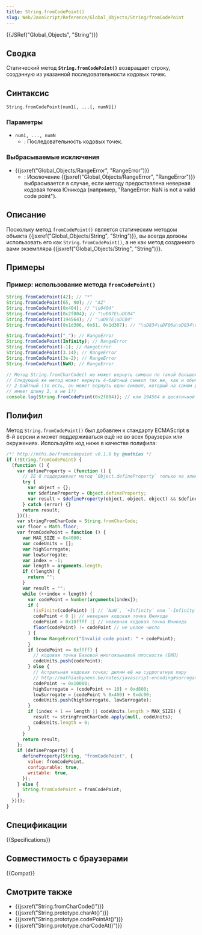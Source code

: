 ```yaml
---
title: String.fromCodePoint()
slug: Web/JavaScript/Reference/Global_Objects/String/fromCodePoint
---
```


{{JSRef("Global_Objects", "String")}}

## Сводка

Статический метод **`String.fromCodePoint()`** возвращает строку, созданную из указанной последовательности кодовых точек.

## Синтаксис

```
String.fromCodePoint(num1[, ...[, numN]])
```

### Параметры

- `num1, ..., numN`
  - : Последовательность кодовых точек.

### Выбрасываемые исключения

- {{jsxref("Global_Objects/RangeError", "RangeError")}}
  - : Исключение {{jsxref("Global_Objects/RangeError", "RangeError")}} выбрасывается в случае, если методу предоставлена неверная кодовая точка Юникода (например, "RangeError: NaN is not a valid code point").

## Описание

Поскольку метод `fromCodePoint()` является статическим методом объекта {{jsxref("Global_Objects/String", "String")}}, вы всегда должны использовать его как `String.fromCodePoint()`, а не как метод созданного вами экземпляра {{jsxref("Global_Objects/String", "String")}}.

## Примеры

### Пример: использование метода `fromCodePoint()`

```js
String.fromCodePoint(42); // "*"
String.fromCodePoint(65, 90); // "AZ"
String.fromCodePoint(0x404); // "\u0404"
String.fromCodePoint(0x2f804); // "\uD87E\uDC04"
String.fromCodePoint(194564); // "\uD87E\uDC04"
String.fromCodePoint(0x1d306, 0x61, 0x1d307); // "\uD834\uDF06a\uD834\uDF07"

String.fromCodePoint("_"); // RangeError
String.fromCodePoint(Infinity); // RangeError
String.fromCodePoint(-1); // RangeError
String.fromCodePoint(3.14); // RangeError
String.fromCodePoint(3e-2); // RangeError
String.fromCodePoint(NaN); // RangeError
```

```js
// Метод String.fromCharCode() не может вернуть символ по такой большой кодовой точке
// Следующий же метод может вернуть 4-байтный символ так же, как и обычный
// 2-байтный (то есть, он может вернуть один символ, который на самом деле
// имеет длину 2, а не 1!)
console.log(String.fromCodePoint(0x2f804)); // или 194564 в десятичной записи
```

## Полифил

Метод `String.fromCodePoint()` был добавлен к стандарту ECMAScript в 6-й версии и может поддерживаться ещё не во всех браузерах или окружениях. Используйте код ниже в качестве полифила:

```js
/*! http://mths.be/fromcodepoint v0.1.0 by @mathias */
if (!String.fromCodePoint) {
  (function () {
    var defineProperty = (function () {
      // IE 8 поддерживает метод `Object.defineProperty` только на элементах DOM
      try {
        var object = {};
        var $defineProperty = Object.defineProperty;
        var result = $defineProperty(object, object, object) && $defineProperty;
      } catch (error) {}
      return result;
    })();
    var stringFromCharCode = String.fromCharCode;
    var floor = Math.floor;
    var fromCodePoint = function () {
      var MAX_SIZE = 0x4000;
      var codeUnits = [];
      var highSurrogate;
      var lowSurrogate;
      var index = -1;
      var length = arguments.length;
      if (!length) {
        return "";
      }
      var result = "";
      while (++index < length) {
        var codePoint = Number(arguments[index]);
        if (
          !isFinite(codePoint) || // `NaN`, `+Infinity` или `-Infinity`
          codePoint < 0 || // неверная кодовая точка Юникода
          codePoint > 0x10ffff || // неверная кодовая точка Юникода
          floor(codePoint) != codePoint // не целое число
        ) {
          throw RangeError("Invalid code point: " + codePoint);
        }
        if (codePoint <= 0xffff) {
          // кодовая точка Базовой многоязыковой плоскости (БМП)
          codeUnits.push(codePoint);
        } else {
          // Астральная кодовая точка; делим её на суррогатную пару
          // http://mathiasbynens.be/notes/javascript-encoding#surrogate-formulae
          codePoint -= 0x10000;
          highSurrogate = (codePoint >> 10) + 0xd800;
          lowSurrogate = (codePoint % 0x400) + 0xdc00;
          codeUnits.push(highSurrogate, lowSurrogate);
        }
        if (index + 1 == length || codeUnits.length > MAX_SIZE) {
          result += stringFromCharCode.apply(null, codeUnits);
          codeUnits.length = 0;
        }
      }
      return result;
    };
    if (defineProperty) {
      defineProperty(String, "fromCodePoint", {
        value: fromCodePoint,
        configurable: true,
        writable: true,
      });
    } else {
      String.fromCodePoint = fromCodePoint;
    }
  })();
}
```

## Спецификации

{{Specifications}}

## Совместимость с браузерами

{{Compat}}

## Смотрите также

- {{jsxref("String.fromCharCode()")}}
- {{jsxref("String.prototype.charAt()")}}
- {{jsxref("String.prototype.codePointAt()")}}
- {{jsxref("String.prototype.charCodeAt()")}}
